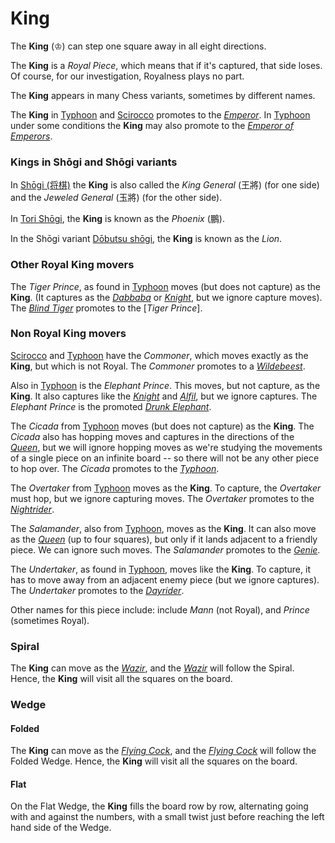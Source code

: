 # King

The **King** (&#x2654;) can step one square away in all eight directions.

The **King** is a *Royal Piece*, which means that if it's captured,
that side loses. Of course, for our investigation, Royalness plays
no part.

The **King** appears in many Chess variants, sometimes
by different names.

The **King** in [Typhoon](#chess-v:rules/typhoon-revised) and
[Scirocco](#chess-v:rules/scirocco) promotes to
the [*Emperor*](king.html?piece=emperor). In
[Typhoon](#chess-v:rules/typhoon-revised) under some conditions the
**King** may
also promote to the [*Emperor of Emperors*](emperor_of_emperors.html).

### Kings in Sh&#x14d;gi and Sh&#x14d;gi variants

In [Sh&#x14d;gi (&#x5c06;&#x68cb;)](#wiki:Shogi) the **King** is also
called the *King General* (&#x738b;&#x5c07;) (for one side) and the
*Jeweled General* (&#x7389;&#x5c07;) (for the other side).

In [Tori Sh&#x14d;gi](#wiki:Tori_Shogi),
the **King** is known as the *Phoenix* (&#x9d6c;).

In the Sh&#x14d;gi variant [D&#x14d;butsu sh&#x14d;gi](#wiki:Dobutsu_shogi),
the **King** is known as the *Lion*.

### Other Royal King movers

The *Tiger Prince*, as found in [Typhoon](#chess-v:rules/typhoon-revised)
moves (but does not capture) as the **King**. (It captures as the
[*Dabbaba*](dabbaba.html) or [*Knight*](knight.html), but we ignore
capture moves). The [*Blind Tiger*](blind_tiger.html) promotes to the
[*Tiger Prince*].

### Non Royal King movers

[Scirocco](#chess-v:rules/scirocco) and
[Typhoon](#chess-v:rules/typhoon-revised) have the *Commoner*, which moves
exactly as the **King**, but which is not Royal. The *Commoner* promotes
to a [*Wildebeest*](gnu.html?piece=wildebeest).

Also in [Typhoon](#chess-v:rules/typhoon-revised) is the
*Elephant Prince*. This moves, but not capture, as the **King**. It also
captures like the [*Knight*](knight.html) and [*Alfil*](alfil.html), but
we ignore captures. The *Elephant Prince* is the promoted 
[*Drunk Elephant*](drunk_elephant.html).

The *Cicada* from [Typhoon](#chess-v:rules/typhoon-revised) moves
(but does not capture) as the **King**. The *Cicada* also has hopping
moves and captures in the directions of the [*Queen*](queen.html),
but we will ignore hopping moves as we're studying the movements of
a single piece on an infinite board -- so there will not be any other
piece to hop over. The *Cicada* promotes to the 
[*Typhoon*](genie.html?piece=typoon).

The *Overtaker* from [Typhoon](#chess-v:rules/typhoon-revised) moves
as the **King**. To capture, the *Overtaker* must hop, but we ignore
capturing moves. The *Overtaker* promotes to the
[*Nightrider*](knightrider.html).

The *Salamander*, also from [Typhoon](#chess-v:rules/typhoon-revised),
moves as the **King**. It can also move as the [*Queen*](queen.html)
(up to four squares), but only if it lands adjacent to a friendly piece.
We can ignore such moves. The *Salamander* promotes to the
[*Genie*](genie.html).

The *Undertaker*, as found in [Typhoon](#chess-v:rules/typhoon-revised),
moves like the **King**. To capture, it has to move away from an adjacent
enemy piece (but we ignore captures). The *Undertaker* promotes to
the [*Dayrider*](dayrider.html).

Other names for this piece include:
include *Mann* (not Royal), and *Prince* (sometimes Royal). 

### Spiral

The **King** can move as the [*Wazir*](wazir.html), and the
[*Wazir*](wazir.html)
will follow the Spiral. Hence, the **King** will visit all the squares on
the board.

### Wedge

#### Folded

The **King** can move as the [*Flying Cock*](flying_cock.html),
and the [*Flying Cock*](flying_cock.html)
will follow the Folded Wedge. Hence, the **King** will visit all the squares on
the board.

#### Flat

On the Flat Wedge, the **King** fills the board row by row, alternating going
with and against the numbers, with a small twist just before reaching
the left hand side of the Wedge.
